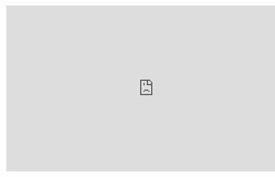 <iframe style="border: 1px solid rgba(0, 0, 0, 0.1);" width="800" height="450" src="https://www.figma.com/embed?embed_host=share&url=https%3A%2F%2Fwww.figma.com%2Fproto%2FRbGUYe76rEZ6B8Mq940ZOu%2FEasyPaisa-Design%3Fpage-id%3D0%253A1%26type%3Ddesign%26node-id%3D114-400%26viewport%3D676%252C381%252C0.02%26t%3Dq5gMBE97JCTksP08-1%26scaling%3Dscale-down%26starting-point-node-id%3D138%253A403%26mode%3Ddesign" allowfullscreen></iframe>
